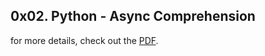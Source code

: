 ## 0x02. Python - Async Comprehension


for more details, check out the [PDF](./0x02.Python-AsyncComprehension.pdf).
